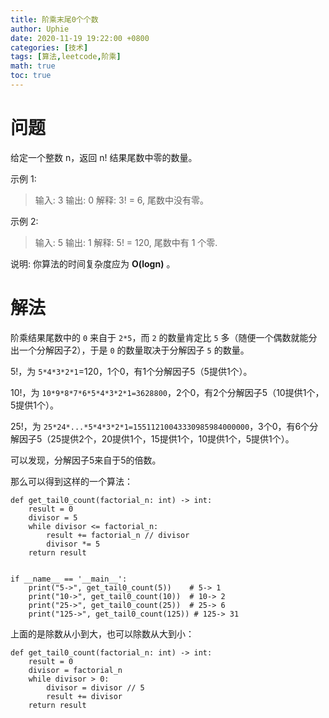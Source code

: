 ```yaml
---
title: 阶乘末尾0个个数
author: Uphie
date: 2020-11-19 19:22:00 +0800
categories: [技术]
tags: [算法,leetcode,阶乘]
math: true
toc: true
---
```



# 问题

给定一个整数 n，返回 n! 结果尾数中零的数量。

示例 1:
>输入: 3
输出: 0
解释: 3! = 6, 尾数中没有零。

示例 2:
>输入: 5
输出: 1
解释: 5! = 120, 尾数中有 1 个零.

说明: 你算法的时间复杂度应为 **O(logn)** 。

# 解法

阶乘结果尾数中的 `0` 来自于 `2*5`，而 `2` 的数量肯定比 `5` 多（随便一个偶数就能分出一个分解因子2），于是 `0` 的数量取决于分解因子 `5` 的数量。

5!，为 `5*4*3*2*1`=120，1个0，有1个分解因子5（5提供1个）。

10!，为 `10*9*8*7*6*5*4*3*2*1=3628800`，2个0，有2个分解因子5（10提供1个，5提供1个）。

25!，为 `25*24*...*5*4*3*2*1=15511210043330985984000000`，3个0，有6个分解因子5（25提供2个，20提供1个，15提供1个，10提供1个，5提供1个）。

可以发现，分解因子5来自于5的倍数。

那么可以得到这样的一个算法：

```
def get_tail0_count(factorial_n: int) -> int:
    result = 0
    divisor = 5
    while divisor <= factorial_n:
        result += factorial_n // divisor
        divisor *= 5
    return result


if __name__ == '__main__':
    print("5->", get_tail0_count(5))    # 5-> 1
    print("10->", get_tail0_count(10))  # 10-> 2
    print("25->", get_tail0_count(25))  # 25-> 6
    print("125->", get_tail0_count(125)) # 125-> 31

```

上面的是除数从小到大，也可以除数从大到小：
```
def get_tail0_count(factorial_n: int) -> int:
    result = 0
    divisor = factorial_n
    while divisor > 0:
        divisor = divisor // 5
        result += divisor
    return result
```
